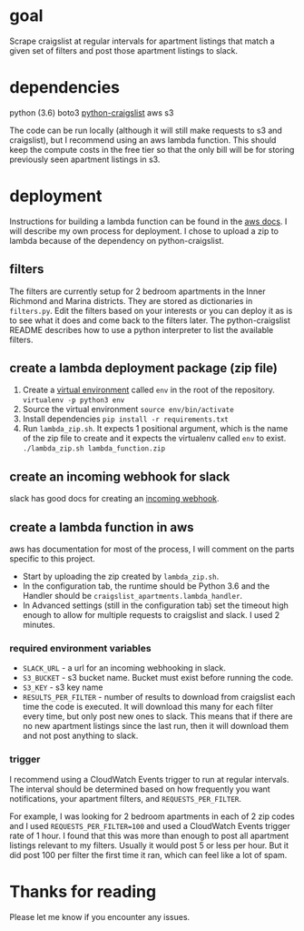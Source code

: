 # goal
Scrape craigslist at regular intervals for apartment listings that match a given set of filters and post those apartment listings to slack.

# dependencies
python (3.6)
boto3
[python-craigslist](https://github.com/juliomalegria/python-craigslist)
aws s3

The code can be run locally (although it will still make requests to s3 and craigslist), but I recommend using an aws lambda function.  This should keep the compute costs in the free tier so that the only bill will be for storing previously seen apartment listings in s3.

# deployment
Instructions for building a lambda function can be found in the [aws docs](http://docs.aws.amazon.com/lambda/latest/dg/lambda-app.html).  I will describe my own process for deployment.  I chose to upload a zip to lambda because of the dependency on python-craigslist.

## filters
The filters are currently setup for 2 bedroom apartments in the Inner Richmond and Marina districts.  They are stored as dictionaries in `filters.py`.  Edit the filters based on your interests or you can deploy it as is to see what it does and come back to the filters later.  The python-craigslist README describes how to use a python interpreter to list the available filters.

## create a lambda deployment package (zip file)
1. Create a [virtual environment](https://virtualenv.pypa.io/en/stable/) called `env` in the root of the repository.
`virtualenv -p python3 env`
2. Source the virtual environment
`source env/bin/activate`
3. Install dependencies
`pip install -r requirements.txt`
4. Run `lambda_zip.sh`.  It expects 1 positional argument, which is the name of the zip file to create and it expects the virtualenv called `env` to exist.
`./lambda_zip.sh lambda_function.zip`

## create an incoming webhook for slack
slack has good docs for creating an [incoming webhook](https://api.slack.com/incoming-webhooks).

## create a lambda function in aws
aws has documentation for most of the process, I will comment on the parts specific to this project.

* Start by uploading the zip created by `lambda_zip.sh`.
* In the configuration tab, the runtime should be Python 3.6 and the Handler should be `craigslist_apartments.lambda_handler`.
* In Advanced settings (still in the configuration tab) set the timeout high enough to allow for multiple requests to craigslist and slack.  I used 2 minutes.

### required environment variables
* `SLACK_URL` - a url for an incoming webhooking in slack.
* `S3_BUCKET` - s3 bucket name.  Bucket must exist before running the code.
* `S3_KEY` - s3 key name
* `RESULTS_PER_FILTER` - number of results to download from craigslist each time the code is executed.  It will download this many for each filter every time, but only post new ones to slack.  This means that if there are no new apartment listings since the last run, then it will download them and not post anything to slack.

### trigger
I recommend using a CloudWatch Events trigger to run at regular intervals.  The interval should be determined based on how frequently you want notifications, your apartment filters, and `REQUESTS_PER_FILTER`.

For example, I was looking for 2 bedroom apartments in each of 2 zip codes and I used `REQUESTS_PER_FILTER=100` and used a CloudWatch Events trigger rate of 1 hour.  I found that this was more than enough to post all apartment listings relevant to my filters.  Usually it would post 5 or less per hour.  But it did post 100 per filter the first time it ran, which can feel like a lot of spam.

# Thanks for reading
Please let me know if you encounter any issues.
